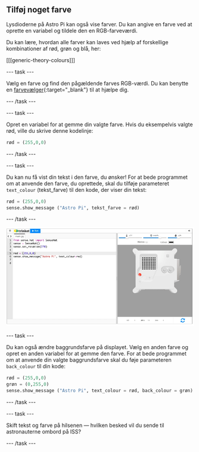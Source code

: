 ## Tilføj noget farve

Lysdioderne på Astro Pi kan også vise farver. Du kan angive en farve ved at oprette en variabel og tildele den en RGB-farveværdi.

Du kan lære, hvordan alle farver kan laves ved hjælp af forskellige kombinationer af rød, grøn og blå, her:

[[[generic-theory-colours]]]

--- task ---

Vælg en farve og find den pågældende farves RGB-værdi. Du kan benytte en [farvevælger](https://www.w3schools.com/colors/colors_rgb.asp){:target="_blank"} til at hjælpe dig.

--- /task ---

--- task ---

Opret en variabel for at gemme din valgte farve. Hvis du eksempelvis valgte rød, ville du skrive denne kodelinje:

```python
rød = (255,0,0)
```

--- /task ---

--- task ---

Du kan nu få vist din tekst i den farve, du ønsker! For at bede programmet om at anvende den farve, du oprettede, skal du tilføje parameteret `text_colour` (tekst_farve) til den kode, der viser din tekst:

```python
rød = (255,0,0)
sense.show_message ("Astro Pi", tekst_farve = rød)
```

--- /task ---

![Trinket Sense HAT-emulatoren kører et prøveprogram, der ruller teksten "Astro PI" hen over LED-matricen med røde bogstaver](images/M0_2.gif)

--- task ---

Du kan også ændre baggrundsfarve på displayet. Vælg en anden farve og opret en anden variabel for at gemme den farve. For at bede programmet om at anvende din valgte baggrundsfarve skal du føje parameteren `back_colour` til din kode:

```python
rød = (255,0,0)
grøn = (0,255,0)
sense.show_message ("Astro Pi", text_colour = rød, back_colour = grøn)
```

--- /task ---

--- task ---

Skift tekst og farve på hilsenen — hvilken besked vil du sende til astronauterne ombord på ISS?

--- /task ---
